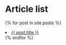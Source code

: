 # Article list

{% for post in site.posts %}
<li>
  <a href="{{ post.url }}">{{ post.title }}</a>
</li>
{% endfor %}
